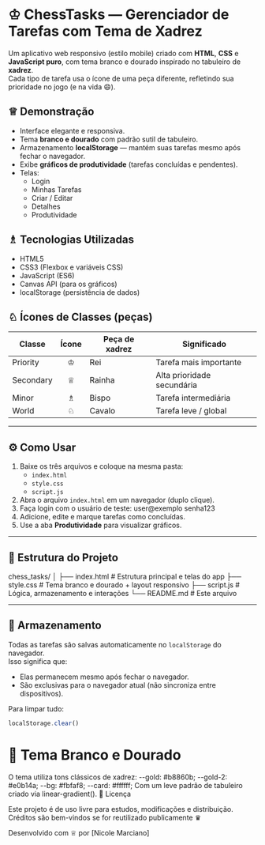 # ♔ ChessTasks — Gerenciador de Tarefas com Tema de Xadrez

Um aplicativo web responsivo (estilo mobile) criado com **HTML**, **CSS** e **JavaScript puro**, com tema branco e dourado inspirado no tabuleiro de **xadrez**.  
Cada tipo de tarefa usa o ícone de uma peça diferente, refletindo sua prioridade no jogo (e na vida 😄).

## ♕ Demonstração

- Interface elegante e responsiva.
- Tema **branco e dourado** com padrão sutil de tabuleiro.
- Armazenamento **localStorage** — mantém suas tarefas mesmo após fechar o navegador.
- Exibe **gráficos de produtividade** (tarefas concluídas e pendentes).
- Telas:
  - Login  
  - Minhas Tarefas  
  - Criar / Editar  
  - Detalhes  
  - Produtividade

## ♗ Tecnologias Utilizadas

- HTML5  
- CSS3 (Flexbox e variáveis CSS)  
- JavaScript (ES6)  
- Canvas API (para os gráficos)  
- localStorage (persistência de dados)

## ♘ Ícones de Classes (peças)

| Classe       | Ícone | Peça de xadrez | Significado                |
|---------------|:------:|----------------|----------------------------|
| Priority      | ♔ | Rei     | Tarefa mais importante       |
| Secondary     | ♕ | Rainha  | Alta prioridade secundária   |
| Minor         | ♗ | Bispo   | Tarefa intermediária         |
| World         | ♘ | Cavalo  | Tarefa leve / global         |

---

## ⚙️ Como Usar

1. Baixe os três arquivos e coloque na mesma pasta:
   - `index.html`  
   - `style.css`  
   - `script.js`
2. Abra o arquivo `index.html` em um navegador (duplo clique).
3. Faça login com o usuário de teste:
user@exemplo
senha123
4. Adicione, edite e marque tarefas como concluídas.
5. Use a aba **Produtividade** para visualizar gráficos.

---

## 🧩 Estrutura do Projeto

chess_tasks/
│
├── index.html # Estrutura principal e telas do app
├── style.css # Tema branco e dourado + layout responsivo
├── script.js # Lógica, armazenamento e interações
└── README.md # Este arquivo

---

## 💾 Armazenamento

Todas as tarefas são salvas automaticamente no `localStorage` do navegador.  
Isso significa que:
- Elas permanecem mesmo após fechar o navegador.  
- São exclusivas para o navegador atual (não sincroniza entre dispositivos).

Para limpar tudo:
```js
localStorage.clear()
```
# 🎨 Tema Branco e Dourado

O tema utiliza tons clássicos de xadrez:
--gold: #b8860b;
--gold-2: #e0b14a;
--bg: #fbfaf8;
--card: #ffffff;
Com um leve padrão de tabuleiro criado via linear-gradient().
🏁 Licença

Este projeto é de uso livre para estudos, modificações e distribuição.
Créditos são bem-vindos se for reutilizado publicamente ♛

Desenvolvido com ♕ por [Nicole Marciano]
